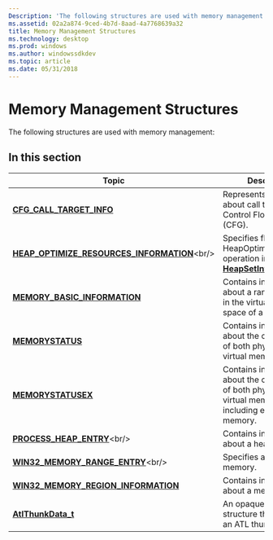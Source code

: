 ```yaml
---
Description: 'The following structures are used with memory management:'
ms.assetid: 02a2a874-9ced-4b7d-8aad-4a7768639a32
title: Memory Management Structures
ms.technology: desktop
ms.prod: windows
ms.author: windowssdkdev
ms.topic: article
ms.date: 05/31/2018
---
```


# Memory Management Structures

The following structures are used with memory management:

## In this section



| Topic                                                                                            | Description                                                                                                                       |
|--------------------------------------------------------------------------------------------------|-----------------------------------------------------------------------------------------------------------------------------------|
| [**CFG\_CALL\_TARGET\_INFO**](-cfg-call-target-info.md)<br/>                              | Represents information about call targets for Control Flow Guard (CFG).<br/>                                                |
| [**HEAP\_OPTIMIZE\_RESOURCES\_INFORMATION**](https://www.bing.com/search?q=**HEAP\_OPTIMIZE\_RESOURCES\_INFORMATION**)<br/> | Specifies flags for a HeapOptimizeResources operation initiated with [**HeapSetInformation**](/windows/desktop/api/HeapApi/nf-heapapi-heapsetinformation).<br/> |
| [**MEMORY\_BASIC\_INFORMATION**](/windows/desktop/api/Winnt/ns-winnt-_memory_basic_information)<br/>                    | Contains information about a range of pages in the virtual address space of a process.<br/>                                 |
| [**MEMORYSTATUS**](/windows/desktop/api/WinBase/ns-winbase-_memorystatus)<br/>                                              | Contains information about the current state of both physical and virtual memory.<br/>                                      |
| [**MEMORYSTATUSEX**](/windows/desktop/api/WinBase/)<br/>                                          | Contains information about the current state of both physical and virtual memory, including extended memory.<br/>           |
| [**PROCESS\_HEAP\_ENTRY**](https://www.bing.com/search?q=**PROCESS\_HEAP\_ENTRY**)<br/>                                | Contains information about a heap element.<br/>                                                                             |
| [**WIN32\_MEMORY\_RANGE\_ENTRY**](https://www.bing.com/search?q=**WIN32\_MEMORY\_RANGE\_ENTRY**)<br/>                       | Specifies a range of memory.<br/>                                                                                           |
| [**WIN32\_MEMORY\_REGION\_INFORMATION**](/windows/desktop/api/MemoryApi/ns-memoryapi-win32_memory_region_information)<br/>         | Contains information about a memory region.<br/>                                                                            |
| [**AtlThunkData\_t**](/windows/desktop/api/atlthunk/)<br/>                                             | An opaque data structure that represents an ATL thunk.<br/>                                                                 |



 

 

 




